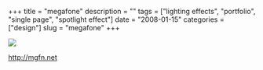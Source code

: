 +++
title = "megafone"
description = ""
tags = ["lighting effects", "portfolio", "single page", "spotlight effect"]
date = "2008-01-15"
categories = ["design"]
slug = "megafone"
+++


 

  <div id="screens-thumbs" class="clearfix">
    <div class="txt-center" id="design-submission"><a href="http://mgfn.net/"><img id='bluga-thumbnail-1130' class='bluga-thumbnail large' src='//media.konigi.com/bluga/
wt47f28217eb4ef_0.jpg'/></a></div>  
  </div>   
<p><a href="http://mgfn.net/">http://mgfn.net</a></p>




